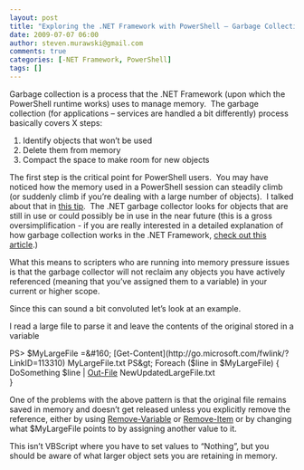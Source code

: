 ```yaml
---
layout: post
title: "Exploring the .NET Framework with PowerShell – Garbage Collection (Part 6)"
date: 2009-07-07 06:00
author: steven.murawski@gmail.com
comments: true
categories: [-NET Framework, PowerShell]
tags: []
---
```



Garbage collection is a process that the .NET Framework (upon which the PowerShell runtime works) uses to manage memory.&#160; The garbage collection (for applications – services are handled a bit differently) process basically covers X steps:



1.  Identify objects that won’t be used 
2.  Delete them from memory 
3.  Compact the space to make room for new objects 


The first step is the critical point for PowerShell users.&#160; You may have noticed how the memory used in a PowerShell session can steadily climb (or suddenly climb if you’re dealing with a large number of objects).&#160; I talked about that in [this tip](/blog/2009/03/tip-free-up-some-memory).&#160; The .NET garbage collector looks for objects that are still in use or could possibly be in use in the near future (this is a gross oversimplification - if you are really interested in a detailed explanation of how garbage collection works in the .NET Framework, <a href="http://www.simple-talk.com/content/article.aspx?article=737" target="_blank">check out this article</a>.) 



What this means to scripters who are running into memory pressure issues is that the garbage collector will not reclaim any objects you have actively referenced (meaning that you’ve assigned them to a variable) in your current or higher scope.&#160; 



Since this can sound a bit convoluted let’s look at an example.&#160; 



I read a large file to parse it and leave the contents of the original stored in a variable



PS&gt; $MyLargeFile =&#160; [Get-Content](http://go.microsoft.com/fwlink/?LinkID=113310) MyLargeFile.txt      
PS&gt; Foreach ($line in $MyLargeFile) {      
DoSomething $line | [Out-File](http://go.microsoft.com/fwlink/?LinkID=113363) NewUpdatedLargeFile.txt      
}



One of the problems with the above pattern is that the original file remains saved in memory and doesn’t get released unless you explicitly remove the reference, either by using [Remove-Variable](http://go.microsoft.com/fwlink/?LinkID=113380) or [Remove-Item](http://go.microsoft.com/fwlink/?LinkID=113373) or by changing what $MyLargeFile points to by assigning another value to it.&#160; 



This isn’t VBScript where you have to set values to “Nothing”, but you should be aware of what larger object sets you are retaining in memory.&#160; 

